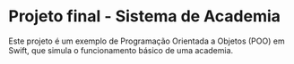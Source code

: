 # Projeto final - Sistema de Academia 
Este projeto é um exemplo de Programação Orientada a Objetos (POO) em Swift, que simula o funcionamento básico de uma academia.
